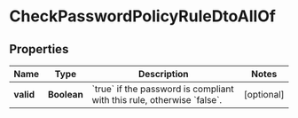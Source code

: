 

# CheckPasswordPolicyRuleDtoAllOf

## Properties

Name | Type | Description | Notes
------------ | ------------- | ------------- | -------------
**valid** | **Boolean** | &#x60;true&#x60; if the password is compliant with this rule, otherwise &#x60;false&#x60;. |  [optional]



